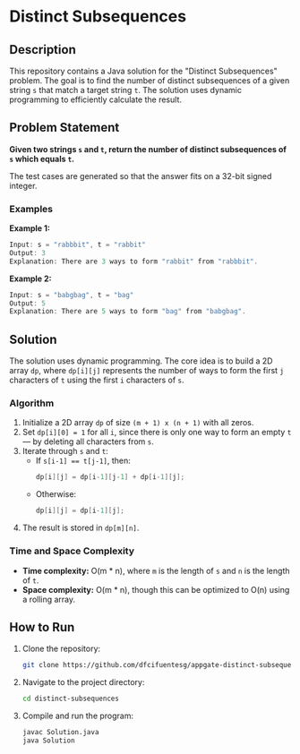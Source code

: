 # Distinct Subsequences

## Description
This repository contains a Java solution for the "Distinct Subsequences" problem. The goal is to find the number of distinct subsequences of a given string `s` that match a target string `t`. The solution uses dynamic programming to efficiently calculate the result.

## Problem Statement
**Given two strings `s` and `t`, return the number of distinct subsequences of `s` which equals `t`.**

The test cases are generated so that the answer fits on a 32-bit signed integer.

### Examples
**Example 1:**
```java
Input: s = "rabbbit", t = "rabbit"
Output: 3
Explanation: There are 3 ways to form "rabbit" from "rabbbit".
```

**Example 2:**
```java
Input: s = "babgbag", t = "bag"
Output: 5
Explanation: There are 5 ways to form "bag" from "babgbag".
```

## Solution
The solution uses dynamic programming. The core idea is to build a 2D array `dp`, where `dp[i][j]` represents the number of ways to form the first `j` characters of `t` using the first `i` characters of `s`.

### Algorithm
1. Initialize a 2D array `dp` of size `(m + 1) x (n + 1)` with all zeros.
2. Set `dp[i][0] = 1` for all `i`, since there is only one way to form an empty `t` — by deleting all characters from `s`.
3. Iterate through `s` and `t`:
    - If `s[i-1] == t[j-1]`, then:
      ```java
      dp[i][j] = dp[i-1][j-1] + dp[i-1][j];
      ```
    - Otherwise:
      ```java
      dp[i][j] = dp[i-1][j];
      ```
4. The result is stored in `dp[m][n]`.

### Time and Space Complexity
- **Time complexity:** O(m * n), where `m` is the length of `s` and `n` is the length of `t`.
- **Space complexity:** O(m * n), though this can be optimized to O(n) using a rolling array.

## How to Run
1. Clone the repository:
   ```bash
   git clone https://github.com/dfcifuentesg/appgate-distinct-subsequences
   ```
2. Navigate to the project directory:
   ```bash
   cd distinct-subsequences
   ```
3. Compile and run the program:
   ```bash
   javac Solution.java
   java Solution
   ```
